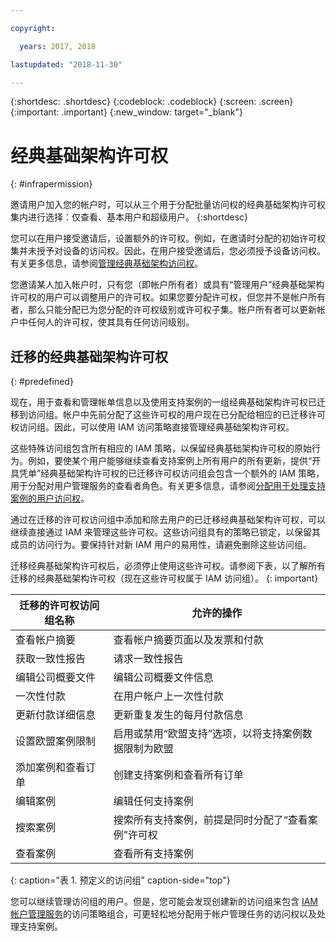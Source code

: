 ```yaml
---

copyright:

  years: 2017, 2018

lastupdated: "2018-11-30"

---
```


{:shortdesc: .shortdesc}
{:codeblock: .codeblock}
{:screen: .screen}
{:important: .important}
{:new_window: target="_blank"}

# 经典基础架构许可权
{: #infrapermission}

邀请用户加入您的帐户时，可以从三个用于分配批量访问权的经典基础架构许可权集内进行选择：仅查看、基本用户和超级用户。
{:shortdesc}

您可以在用户接受邀请后，设置额外的许可权。例如，在邀请时分配的初始许可权集并未授予对设备的访问权。因此，在用户接受邀请后，您必须授予设备访问权。有关更多信息，请参阅[管理经典基础架构访问权](/docs/iam/mnginfra.html#mngclassicinfra)。

您邀请某人加入帐户时，只有您（即帐户所有者）或具有“管理用户”经典基础架构许可权的用户可以调整用户的许可权。如果您要分配许可权，但您并不是帐户所有者，那么只能分配已为您分配的许可权级别或许可权子集。帐户所有者可以更新帐户中任何人的许可权，使其具有任何访问级别。


## 迁移的经典基础架构许可权
{: #predefined}

现在，用于查看和管理帐单信息以及使用支持案例的一组经典基础架构许可权已迁移到访问组。帐户中先前分配了这些许可权的用户现在已分配给相应的已迁移许可权访问组。因此，可以使用 IAM 访问策略直接管理经典基础架构许可权。

这些特殊访问组包含所有相应的 IAM 策略，以保留经典基础架构许可权的原始行为。例如，要使某个用户能够继续查看支持案例上所有用户的所有更新，提供“开具凭单”经典基础架构许可权的已迁移许可权访问组会包含一个额外的 IAM 策略，用于分配对用户管理服务的查看者角色。有关更多信息，请参阅[分配用于处理支持案例的用户访问权](/docs/get-support/support_access.html#access)。

通过在迁移的许可权访问组中添加和除去用户的已迁移经典基础架构许可权，可以继续直接通过 IAM 来管理这些许可权。这些访问组具有的策略已锁定，以保留其成员的访问行为。要保持针对新 IAM 用户的易用性，请避免删除这些访问组。

迁移经典基础架构许可权后，必须停止使用这些许可权。请参阅下表，以了解所有迁移的经典基础架构许可权（现在这些许可权属于 IAM 访问组）。
{: important}

|迁移的许可权访问组名称|允许的操作|
|----------|---------|
|查看帐户摘要|查看帐户摘要页面以及发票和付款|
|获取一致性报告|请求一致性报告|
|编辑公司概要文件|编辑公司概要文件信息|
|一次性付款|在用户帐户上一次性付款|
|更新付款详细信息|更新重复发生的每月付款信息|
|设置欧盟案例限制|启用或禁用“欧盟支持”选项，以将支持案例数据限制为欧盟|
|添加案例和查看订单|创建支持案例和查看所有订单|
|编辑案例|编辑任何支持案例|
|搜索案例|搜索所有支持案例，前提是同时分配了“查看案例”许可权|
|查看案例|查看所有支持案例|
{: caption="表 1. 预定义的访问组" caption-side="top"}

您可以继续管理访问组的用户。但是，您可能会发现创建新的访问组来包含 [IAM 帐户管理服务](/docs/iam?topic=iam-account-services#account-services)的访问策略组合，可更轻松地分配用于帐户管理任务的访问权以及处理支持案例。

